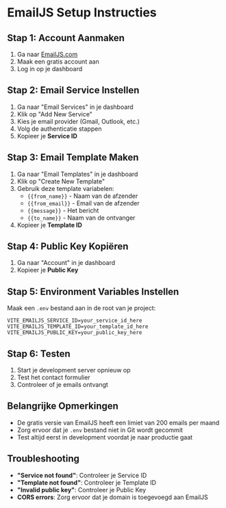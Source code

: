 # EmailJS Setup Instructies

## Stap 1: Account Aanmaken
1. Ga naar [EmailJS.com](https://www.emailjs.com/)
2. Maak een gratis account aan
3. Log in op je dashboard

## Stap 2: Email Service Instellen
1. Ga naar "Email Services" in je dashboard
2. Klik op "Add New Service"
3. Kies je email provider (Gmail, Outlook, etc.)
4. Volg de authenticatie stappen
5. Kopieer je **Service ID**

## Stap 3: Email Template Maken
1. Ga naar "Email Templates" in je dashboard
2. Klik op "Create New Template"
3. Gebruik deze template variabelen:
   - `{{from_name}}` - Naam van de afzender
   - `{{from_email}}` - Email van de afzender
   - `{{message}}` - Het bericht
   - `{{to_name}}` - Naam van de ontvanger
4. Kopieer je **Template ID**

## Stap 4: Public Key Kopiëren
1. Ga naar "Account" in je dashboard
2. Kopieer je **Public Key**

## Stap 5: Environment Variables Instellen
Maak een `.env` bestand aan in de root van je project:

```env
VITE_EMAILJS_SERVICE_ID=your_service_id_here
VITE_EMAILJS_TEMPLATE_ID=your_template_id_here
VITE_EMAILJS_PUBLIC_KEY=your_public_key_here
```

## Stap 6: Testen
1. Start je development server opnieuw op
2. Test het contact formulier
3. Controleer of je emails ontvangt

## Belangrijke Opmerkingen
- De gratis versie van EmailJS heeft een limiet van 200 emails per maand
- Zorg ervoor dat je `.env` bestand niet in Git wordt gecommit
- Test altijd eerst in development voordat je naar productie gaat

## Troubleshooting
- **"Service not found"**: Controleer je Service ID
- **"Template not found"**: Controleer je Template ID
- **"Invalid public key"**: Controleer je Public Key
- **CORS errors**: Zorg ervoor dat je domain is toegevoegd aan EmailJS
